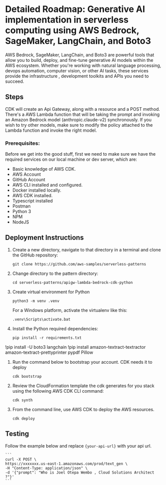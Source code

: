 # Detailed Roadmap: Generative AI implementation in serverless computing using AWS Bedrock, SageMaker, LangChain, and Boto3

AWS Bedrock, SageMaker, LangChain, and Boto3 are powerful tools that allow you to build, deploy, and fine-tune generative AI models within the AWS ecosystem. Whether you're working with natural language processing, devops automation, computer vision,  or other AI tasks, these services provide the infrastructure , development toolkits and APIs you need to succeed.

## Steps

CDK will create an Api Gateway, along with a resource and a POST method. There's a AWS Lambda function that will be taking the prompt and invoking an Amazon Bedrock model (anthropic.claude-v2) synchronously. If you wish to try other models, make sure to modify the policy attached to the Lambda function and invoke the right model. 


### Prerequisites:
Before we get into the good stuff, first we need to make sure we have the required services on our local machine or dev server, which are:

- Basic knowledge of AWS CDK.
- AWS Account
- GitHub Account
- AWS CLI installed and configured.
- Docker installed locally.
- AWS CDK installed.
- Typescript installed
- Postman
- Python 3
- NPM
- NodeJS

## Deployment Instructions

1. Create a new directory, navigate to that directory in a terminal and clone the GitHub repository:
    ``` 
    git clone https://github.com/aws-samples/serverless-patterns
    ```
1. Change directory to the pattern directory:
    ```
    cd serverless-patterns/apigw-lambda-bedrock-cdk-python
    ```
1. Create virtual environment for Python
    ```
    python3 -m venv .venv
    ```
    For a Windows platform, activate the virtualenv like this:
    ```
    .venv\Scripts\activate.bat
    ```
1. Install the Python required dependencies:
    ```
    pip install -r requirements.txt
    ```

!pip install -U boto3 langchain
!pip install amazon-textract-textractor amazon-textract-prettyprinter pypdf Pillow
1. Run the command below to bootstrap your account. CDK needs it to deploy
    ```
    cdk bootstrap
    ```
1. Review the CloudFormation template the cdk generates for you stack using the following AWS CDK CLI command:
    ```
    cdk synth
    ```
1. From the command line, use AWS CDK to deploy the AWS resources.
    ```
    cdk deploy
    ```


## Testing


Follow the example below and replace `{your-api-url}` with your api url. 

    ```
    curl -X POST \
    https://xxxxxxx.us-east-1.amazonaws.com/prod/text_gen \
    -H "Content-Type: application/json" \
    -d '{"prompt": "Who is Joel Otepa Wembo , Cloud Solutions Architect ?"}'
    ```



